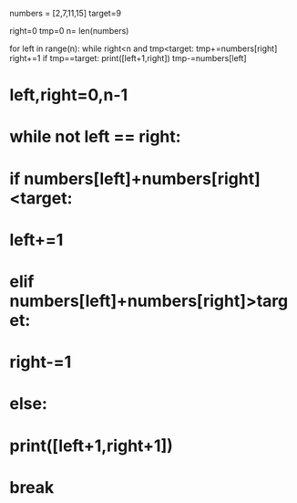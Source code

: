numbers = [2,7,11,15]
target=9

right=0
tmp=0
n= len(numbers)

for left in range(n):
    while right<n and tmp<target:
        tmp+=numbers[right]
        right+=1
    if tmp==target:
        print([left+1,right])
    tmp-=numbers[left]

# left,right=0,n-1
# while not left == right:
#     if numbers[left]+numbers[right]<target:
#         left+=1
#     elif numbers[left]+numbers[right]>target:
#         right-=1
#     else:
#         print([left+1,right+1])
#         break